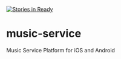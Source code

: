 [![Stories in Ready](https://badge.waffle.io/lerigos/music-service.png?label=ready&title=Ready)](https://waffle.io/lerigos/music-service)
# music-service
Music Service Platform for iOS and Android
